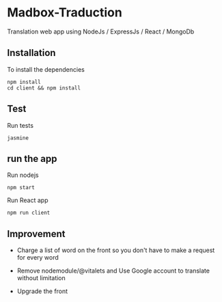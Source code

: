 # Madbox-Traduction

Translation web app using NodeJs / ExpressJs / React / MongoDb

## Installation

To install the dependencies
```
npm install
cd client && npm install
```

## Test

Run tests
```
jasmine
```

## run the app

Run nodejs
```
npm start
```

Run React app
```
npm run client
```

## Improvement

- Charge a list of word on the front so you don't have to make a request for every word

- Remove nodemodule/@vitalets and Use Google account to translate without limitation

- Upgrade the front
